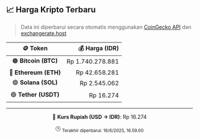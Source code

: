 

<!-- HARGA_KRIPTO -->
## 📈 Harga Kripto Terbaru

> Data ini diperbarui secara otomatis menggunakan [CoinGecko API](https://www.coingecko.com/) dan [exchangerate.host](https://exchangerate.host/)

<div align="center">

| 🪙 Token | 💰 Harga (IDR) |
|:------:|---------------:|
| 🟠 **Bitcoin (BTC)**   | Rp 1.740.278.881 |
| 🔵 **Ethereum (ETH)**  | Rp 42.658.281 |
| 🟣 **Solana (SOL)**    | Rp 2.545.062 |
| 🟢 **Tether (USDT)**   | Rp 16.274 |

---

💱 **Kurs Rupiah (USD → IDR)**: Rp 16.274

🕒 <sub>Terakhir diperbarui: 16/6/2025, 16.59.00</sub>

</div>
<!-- /HARGA_KRIPTO -->